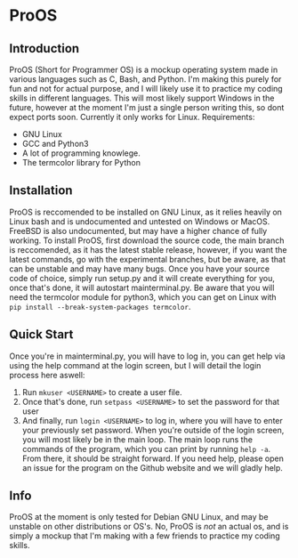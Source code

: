 # ProOS

## Introduction

ProOS (Short for Programmer OS) is a mockup operating system made in various languages such as C, Bash, and Python. I'm making this purely for fun and not for actual purpose, and I will likely use it to practice my coding skills in different languages.
This will most likely support Windows in the future, however at the moment I'm just a single person writing this, so dont expect ports soon. Currently it only works for Linux.
Requirements:
- GNU Linux
- GCC and Python3
- A lot of programming knowlege.
- The termcolor library for Python

## Installation

ProOS is reccomended to be installed on GNU Linux, as it relies heavily on Linux bash and is undocumented and untested on Windows or MacOS.
FreeBSD is also undocumented, but may have a higher chance of fully working.
To install ProOS, first download the source code, the main branch is reccomended, as it has the latest stable release, however, if you want the latest commands, go with the experimental branches, but be aware, as that can be unstable and may have many bugs.
Once you have your source code of choice, simply run setup.py and it will create everything for you, once that's done, it will autostart mainterminal.py.
Be aware that you will need the termcolor module for python3, which you can get on Linux with `pip install --break-system-packages termcolor`.

## Quick Start

Once you're in mainterminal.py, you will have to log in, you can get help via using the help command at the login screen, but I will detail the login process here aswell:
1. Run `mkuser <USERNAME>` to create a user file.
2. Once that's done, run `setpass <USERNAME>` to set the password for that user
3. And finally, run `login <USERNAME>` to log in, where you will have to enter your previously set password.
When you're outside of the login screen, you will most likely be in the main loop. The main loop runs the commands of the program, which you can print by running `help -a`.
From there, it should be straight forward. If you need help, please open an issue for the program on the Github website and we will gladly help.

## Info

ProOS at the moment is only tested for Debian GNU Linux, and may be unstable on other distributions or OS's.
No, ProOS is _not_ an actual os, and is simply a mockup that I'm making with a few friends to practice my coding skills.

